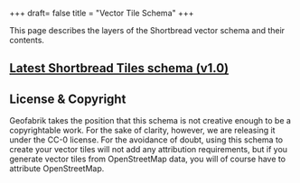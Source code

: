 +++
draft= false
title = "Vector Tile Schema"
+++

This page describes the layers of the Shortbread vector schema and their contents.

## [Latest Shortbread Tiles schema (v1.0)](./1.0/)

## License & Copyright

Geofabrik takes the position that this schema is not creative enough to be a copyrightable
work. For the sake of clarity, however, we are releasing it under the CC-0 license.
For the avoidance of doubt, using this schema to create your vector tiles will not add any attribution
requirements, but if you generate vector tiles from OpenStreetMap data, you will of course have
to attribute OpenStreetMap.
